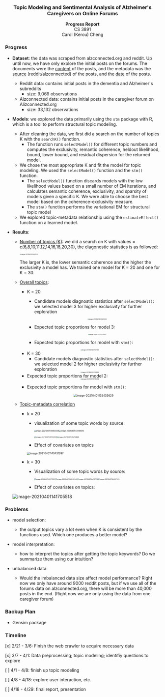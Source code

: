 <Center><h3>Topic Modeling and Sentimental Analysis of Alzheimer's Caregivers on Online Forums</h3>
  <strong>Progress Report</strong>
<br>CS 3891 <br>Carol (Kerou) Cheng</Center>

### Progress

- **Dataset**: the data was scraped from alzconnected.org and reddit. Up until now, we have only explore the initial posts on the forums. The documents were the <u>content</u> of the posts, and the metadata was the <u>source</u> (reddit/alzconnected) of the posts, and the <u>date</u> of the posts.

  - Reddit data: contains initial posts in the dementia and Alzheimer's subreddits
    - size: 9,069 observations
  - Alzconnected data: contains initial posts in the caregiver forum on Alizconnected.org
    - size: 33,132 observations

- **Models**: we explored the data primarily using the `stm` package with R, which is a tool to perform structural topic modeling. 

  - After cleaning the data, we first did a search on the number of topics K with the `searchK()` function.
    - The function runs `selectModel()` for different topic numbers and computes the exclusivity, remantic coherence, heldout likelihood, bound, lower bound, and residual dispersion for the returned model.
  - We chose the most appropriate K and fit the model for topic modeling. We used the `selectModel()` function and the `stm()` function.
    - The `selectModel()` function discards models with the low likelihood values based on a small number of EM iterations, and calculates semantic coherence, exclusivity, and sparsity of models given a specific K. We were able to choose the best model based on the coherence-exclusivity measure.
    - The `stm()` function performs the variational EM for structural topic model
  - We explored topic-metadata relationship using the `estimateEffect()` function on a learned model.

- **Results**: 

  - <u>Number of topics (K)</u>: we did a search on K with values = c(6,8,10,11,12,14,16,18,20,30), the diagonostic statistics is as followed:

    <img src="/Users/carolcheng/Library/Application Support/typora-user-images/image-20210401025401697.png" alt="image-20210401025401697" style="zoom:30%;" />

    The larger K is, the lower semantic coherence and the higher the exclusivity a model has. We trained one model for K = 20 and one for K = 30.

  - <u>Overall topics</u>:

    - K = 20

      - Candidate models diagnostic statistics after `selectModel()`: we selected model 3 for higher exclusivity for further exploration

        <Center><img src="/Users/carolcheng/Library/Application Support/typora-user-images/image-20210401030849949.png" alt="image-20210401030849949" style="zoom:30%;" /></Center>	

      - Expected topic proportions for model 3:

        <Center><img src="/Users/carolcheng/Library/Application Support/typora-user-images/image-20210331233025512.png" alt="image-20210331233025512" style="zoom:30%;" /></Center>

      - Expected topic proportions for model with `stm()`:

    <Center><img src="/Users/carolcheng/Library/Application Support/typora-user-images/image-20210331233127365.png" alt="image-20210331233127365" style="zoom:30%;" /></Center>

    - K = 30
      - Candidate models diagnostic statistics after `selectModel()`: we selected model 2 for higher exclusivity for further exploration

    <Center><img src="/Users/carolcheng/Library/Application Support/typora-user-images/image-20210401024104398.png" alt="image-20210401024104398" style="zoom:30%;" /></Center>

    - Expected topic proportions for model 2:

    <Center><img src="/Users/carolcheng/Library/Application Support/typora-user-images/image-20210401120102748.png" alt="image-20210401120102748" style="zoom:30%;" /></Center>

    - Expected topic proportions for model with `stm()`:

      <Center><img src="/Users/carolcheng/Library/Application Support/typora-user-images/image-20210401135435629.png" alt="image-20210401135435629" style="zoom:65%;" /></Center>

  - <u>Topic-metadata correlation</u>

    - k = 20

      - visualization of some topic words by source:

        <img src="/Users/carolcheng/Library/Application Support/typora-user-images/image-20210401144833358.png" alt="image-20210401144833358" style="zoom: 40%;" /><img src="/Users/carolcheng/Library/Application Support/typora-user-images/image-20210401144948693.png" alt="image-20210401144948693" style="zoom:40%;" />    

        <img src="/Users/carolcheng/Library/Application Support/typora-user-images/image-20210401145112237.png" alt="image-20210401145112237" style="zoom: 37%;" /><img src="/Users/carolcheng/Library/Application Support/typora-user-images/image-20210401145212868.png" alt="image-20210401145212868" style="zoom:37%;" /> 

      - Effect of covariates on topics

      <img src="/Users/carolcheng/Library/Application Support/typora-user-images/image-20210401140431697.png" alt="image-20210401140431697" style="zoom:60%;" />

    - k = 30

      - Visualization of some topic words by source:

        <img src="/Users/carolcheng/Library/Application Support/typora-user-images/image-20210401145710527.png" alt="image-20210401145710527" style="zoom:35%;" /><img src="/Users/carolcheng/Library/Application Support/typora-user-images/image-20210401144249342.png" alt="image-20210401144249342" style="zoom:35%;" /><img src="/Users/carolcheng/Library/Application Support/typora-user-images/image-20210401144507110.png" alt="image-20210401144507110" style="zoom: 35%;" /><img src="/Users/carolcheng/Library/Application Support/typora-user-images/image-20210401144557935.png" alt="image-20210401144557935" style="zoom:35%;" />

        

      - Effect of covariates on topics:

  <img src="/Users/carolcheng/Library/Application Support/typora-user-images/image-20210401141705518.png" alt="image-20210401141705518" style="zoom:100%;" />

  

### Problems

- model selection:
  - the output topics vary a lot even when K is consistent by the functions used. Which one produces a better model?

- model interpretation: 
  - how to interpret the topics after getting the topic keywords? Do we summarize them using our intuition?
- unbalanced data:
  - Would the imbalanced data size affect model performance? Right now we only have around 9000 reddit posts, but if we use all of the forums data on alzconnected.org, there will be more than 40,000 posts in the end. (Right now we are only using the data from one caregiver forum)

### Backup Plan

- Gensim package

### Timeline

[x] 2/21 - 3/6: Finish the web crawler to acquire necessary data

[x] 3/7 - 4/1: Data preprocessing; topic modeling; identifiy questions to explore

[ ] 4/1 - 4/8: finish up topic modeling

[ ] 4/8 - 4/18: explore user interaction, etc.

[ ] 4/18 - 4/29: final report, presentation

